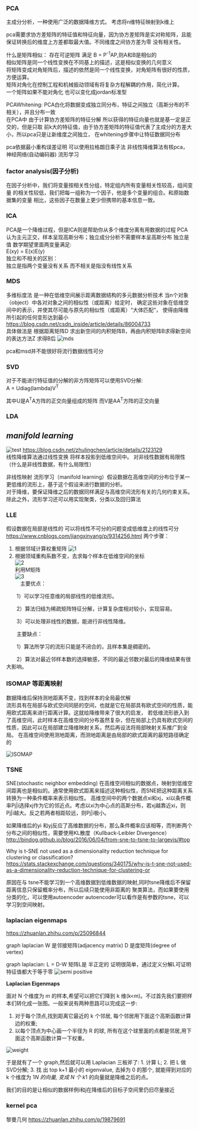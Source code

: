 ### PCA

主成分分析，一种使用广泛的数据降维方式。
考虑将n维特征映射到k维上

pca需要求协方差矩阵的特征值和特征向量，因为协方差矩阵是实对称矩阵，且能保证转换后的维度上方差都取最大值。不同维度之间协方差为零 没有相关性。   


什么是矩阵相似：
存在可逆矩阵 满足 B = P<sup>-1</sup>AP,则A和B是相似的   
相似矩阵是同一个线性变换在不同基上的描述，这是相似变换的几何意义   
将矩阵变成对角矩阵后，描述的依然是同一个线性变换，对角矩阵有很好的性质，方便运算。   
矩阵对角化在控制工程和机械振动领域有将复杂方程解耦的作用，简化计算。   
一个矩阵如果不能对角化 也可以变化成jordan标准型

PCAWhitening: PCA白化将数据变成独立同分布，特征之间独立（高斯分布的不相关），并且分布一致   
在PCA中 由于计算协方差矩阵的特征分解 所以获得的特征向量也就是基一定是正交的，但是只取
前k大的特征值，由于协方差矩阵的特征值代表了主成分的方差大小，所以pca只是让新维度之间独立，
在whitening步骤中让特征数据同分布

pca依据最小重构误差证明 可以使用拉格朗日乘子法
非线性降维算法有核pca，神经网络(自动编码器) 流形学习


### factor analysis(因子分析)
在因子分析中，我们将变量按相关性分组，特定组内所有变量相关性较高，组间变量
的相关性较低，我们把每一组称为一个因子，他是多个变量的组合。和原始数据集的变量
相比，这些因子在数量上更少但携带的基本信息一致。


### ICA
PCA是一个降维过程，但是ICA则是帮助你从多个维度分离有用数据的过程
PCA认为主元正交，样本呈现高斯分布；独立成分分析不需要样本呈高斯分布
独立是值 数学期望里面两变量满足:   
E(xy) = E(x)E(y)   
独立和不相关的区别：   
独立是指两个变量没有关系
而不相关是指没有线性关系



### MDS
多维标度法 是一种在低维空间展示距离数据结构的多元数据分析技术
当n个对象（object）中各对对象之间的相似性（或距离）给定时，
确定这些对象在低维空间中的表示，并使其尽可能与原先的相似性（或距离）“大体匹配”，
使得由降维所引起的任何变形达到最小   
https://blog.csdn.net/csdn_inside/article/details/86004733   
具体做法是 根据距离矩阵D 求出新空间的内积矩阵B，再由内积矩阵B求得新空间的表达方法Z
求得B后
![mds](https://img-blog.csdnimg.cn/20190107153952374.png)

pca和msd并不能很好将流行数据线性可分


### SVD
对于不能进行特征值的分解的非方阵矩阵可以使用SVD分解:   
A = Udiag(lambda)V<sup>T</sup>

其中U是A<sup>T</sup>A方阵的正交向量组成的矩阵
而V是AA<sup>T</sup>方阵的正交向量



### LDA

## **_manifold learning_**
![test](https://user-images.githubusercontent.com/19379550/62920393-37e74600-bdd8-11e9-86e9-de5bc3050788.jpg)
https://blog.csdn.net/zhulingchen/article/details/2123129   
线性降维算法通过线性变换 将样本投影到低维空间中。
对非线性数据有局限性（什么是非线性数据，有什么局限性）

非线性映射
流形学习（manifold learning）假设数据在高维空间的分布位于某一更低维的流形上，基于这个假设来进行数据的分析。    
对于降维，要保证降维之后的数据同样满足与高维空间流形有关的几何约束关系。除此之外，流形学习还可以用实现聚类，分类以及回归算法


### LLE
假设数据在局部是线性的
可以将线性不可分的问题变成低维度上的线性可分
https://www.cnblogs.com/jiangxinyang/p/9314256.html
两个步骤：
1. 根据邻域计算权重矩阵
![1](https://images2018.cnblogs.com/blog/1335117/201807/1335117-20180715173151683-1713942804.png)
2. 根据领域重构系数不变，去求每个样本在低维空间的坐标   
![2](https://images2018.cnblogs.com/blog/1335117/201807/1335117-20180715173335979-1637229042.png)   
利用M矩阵   
![3](https://images2018.cnblogs.com/blog/1335117/201807/1335117-20180715173416202-1101911950.png)   
　主要优点：

　　1）可以学习任意维的局部线性的低维流形。

　　2）算法归结为稀疏矩阵特征分解，计算复杂度相对较小，实现容易。

　　3）可以处理非线性的数据，能进行非线性降维。

　　主要缺点：　　

　　1）算法所学习的流形只能是不闭合的，且样本集是稠密的。

　　2）算法对最近邻样本数的选择敏感，不同的最近邻数对最后的降维结果有很大影响。



### ISOMAP 等距离映射
数据降维后保持测地距离不变，找到样本的全局最优解    
流形具有在局部与欧式空间同胚的空间，也就是它在局部具有欧式空间的性质，能用欧式距离来进行距离计算。这就给降维带来了很大的启发，
若低维流形嵌入到了高维空间，此时样本在高维空间的分布虽然复杂，但在局部上仍具有欧式空间的性质，因此可以在局部建立降维映射关系，然后再设法将局部映射关系推广到全局。
在高维空间使用测地距离，而测地距离是由局部的欧式距离的最短路径确定的

![ISOMAP](https://images2018.cnblogs.com/blog/1335117/201807/1335117-20180715172613023-519652121.png)

### TSNE

SNE(stochastic neighbor embedding)
在高维空间相似的数据点，映射到低维空间距离也是相似的。通常使用欧式距离来描述这种相似性，而SNE把这种距离关系转换为一种条件概率来表示相似性。
高维空间中的两个数据点xi和xj，xi以条件概率Pj|i选择xj作为它的邻近点。考虑以xi为中心点的高斯分布，若xj越靠近xi，则Pj|i越大。反之若两者相距较远，则Pj|i极小。

如果降维后的yi 和yj反应了高维数据的分布，那么条件概率应该相等，而判断两个分布之间的相似性，需要使用KL散度（Kullback-Leibler Divergence）
http://bindog.github.io/blog/2016/06/04/from-sne-to-tsne-to-largevis/#top



Why is t-SNE not used as a dimensionality reduction technique for clustering or classification?
https://stats.stackexchange.com/questions/340175/why-is-t-sne-not-used-as-a-dimensionality-reduction-technique-for-clustering-or

原因在与 tsne不能学习到一个高维数据到低维数据的映射,同时tsne降维后不保留距离信息只保留概率分布，所以后续只能使用非距离的
聚类算法，而如果要使用分类的化，可以使用autoencoder autoencoder可以看作是有参数的tsne，可以学习到空间映射。




### laplacian eigenmaps
https://zhuanlan.zhihu.com/p/25096844

graph laplacian 
W 是邻接矩阵(adjacency matrix)
D 是度矩阵(degree of vertex)

graph laplacian: L = D-W
矩阵L是 半正定的 证明很简单，通过定义分解L可证明特征值都大于等于零
![semi positive](https://pic4.zhimg.com/80/v2-6dfaf220b8c04540a0a7a1f5b48f8083_hd.png)

**Laplacian Eigenmaps**

面对 N 个维度为 m 的样本,希望可以把它们降到 k 维(k<m)。不过首先我们要把样本们转化成一张图。一般来说有两种思路可以完成这一步:    
1. 对于每个顶点,找到距离它最近的 k 个邻居, 每个邻居用下面这个高斯函数计算边的权重;     
2. 以每个顶点为中心画一个半径为 R 的球, 所有在这个球里面的点都是邻居,用下面这个高斯函数计算一下权重。

![weight](https://pic4.zhimg.com/80/v2-40cfb60b3bd75dbc4f32d447d614fe0b_hd.png)

于是就有了一个 graph,然后就可以用 Laplacian 三板斧了: 1. 计算 L; 2. 把 L 做SVD分解; 3. 找 出 top k+1 最小的 eigenvalue, 去掉为 0 的那个,
就能得到对应的 k 个维度为 1*N 的向量, 变成 N 个 k*1 的向量就是降维之后的点。

我们的目的是让相似的数据样例i和j在降维后的目标子空间里仍旧尽量接近



### kernel pca

黎曼几何
https://zhuanlan.zhihu.com/p/19879691
